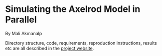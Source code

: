 # Simulating the Axelrod Model in Parallel

By Mali Akmanalp

Directory structure, code, requirements, reproduction instructions, results etc are all described in the [project website](https://docs.google.com/document/d/e/2PACX-1vQSnSnwgNdOoA3waZmzwjRxuWSpcDL7lnk95VsmW78u0KGeAMzXmCotoQS0mz7YD3Cj2-akndibrC8S/pub).
